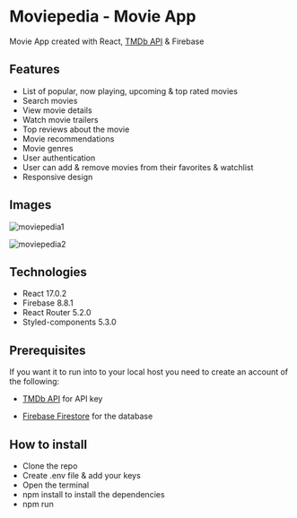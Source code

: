 # Moviepedia - Movie App

Movie App created with React, [TMDb API](https://developers.themoviedb.org/3/getting-started/introduction) & Firebase

<!-- ## Demo

[Live site demo](https://moviepedia12.netlify.app/)
 -->

## Features

- List of popular, now playing, upcoming & top rated movies
- Search movies
- View movie details
- Watch movie trailers
- Top reviews about the movie
- Movie recommendations
- Movie genres
- User authentication
- User can add & remove movies from their favorites & watchlist
- Responsive design

## Images

![moviepedia1](https://user-images.githubusercontent.com/78843809/135437069-3b89cb23-f532-4dc0-b2ab-56ed00e71a58.png)

![moviepedia2](https://user-images.githubusercontent.com/78843809/135437868-18ea59f3-2a77-4fa5-aa5b-a8d3027971a8.png)

## Technologies

- React 17.0.2
- Firebase 8.8.1
- React Router 5.2.0
- Styled-components 5.3.0

## Prerequisites

If you want it to run into to your local host you need to create an account of the following:

- [TMDb API](https://developers.themoviedb.org/3/getting-started/introduction) for API key

- [Firebase Firestore](https://firebase.google.com/) for the database

## How to install

- Clone the repo
- Create .env file & add your keys
- Open the terminal
- npm install to install the dependencies
- npm run
